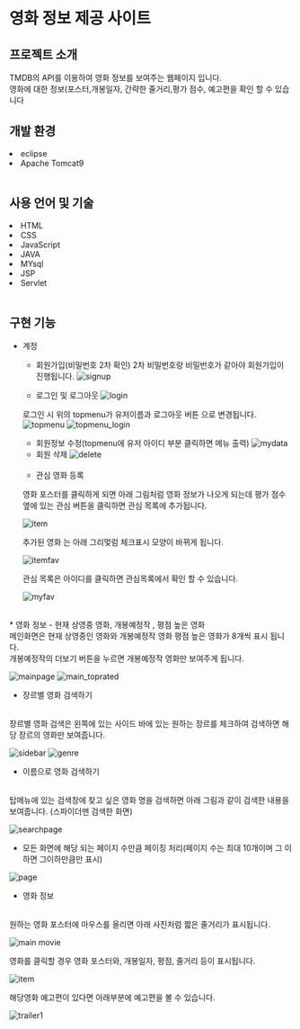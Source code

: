 <h1>영화 정보 제공 사이트</h1>

<h2>프로젝트 소개</h2>
TMDB의 API를 이용하여 영화 정보를 보여주는 웹페이지 입니다.<br>
영화에 대한 정보(포스터,개봉일자, 간략한 줄거리,평가 점수, 예고편을 확인 할 수 있습니다
<br>
<h2>개발 환경</h2>
<li>eclipse</li>
<li>Apache Tomcat9</li>

<br>
<h2>사용 언어 및 기술</h2>
<li>HTML</li>
<li>CSS</li>
<li>JavaScript</li>
<li>JAVA</li>
<li>MYsql</li>
<li>JSP</li>
<li>Servlet</li>

<br>
<h2>구현 기능</h2>

* 계정
  - 회원가입(비밀번호 2차 확인)
  2차 비밀번호랑 비밀번호가 같아야 회원가입이 진행됩니다.
  ![signup](https://user-images.githubusercontent.com/69191696/163355840-e978a829-e83d-4953-b7e4-144a4e53ff1f.JPG)

  - 로그인 및 로그아웃
  ![login](https://user-images.githubusercontent.com/69191696/163355993-5edcf09e-9b8a-4028-971f-c2910938b6a2.JPG)
  
  
  로그인 시 위의 topmenu가 유저이름과 로그아웃 버튼 으로 변경됩니다.
  ![topmenu](https://user-images.githubusercontent.com/69191696/163356186-c7819378-fb1a-470e-848c-c998df70d688.JPG)
  ![topmenu_login](https://user-images.githubusercontent.com/69191696/163356203-ccfee50b-6c82-49ff-b50b-f6d510598722.JPG)
  
  - 회원정보 수정(topmenu에 유저 아이디 부분 클릭하면 메뉴 출력)
  ![mydata](https://user-images.githubusercontent.com/69191696/163356083-cd70568a-98ef-44b6-99eb-05248c629b0b.JPG)
  - 회원 삭제
  ![delete](https://user-images.githubusercontent.com/69191696/163356599-e760dffa-ef4a-4ea5-94c2-b53491a641ce.JPG)
  <br>
  
  - 관심 영화 등록
  
  영화 포스터를 클릭하게 되면 아래 그림처럼 영화 정보가 나오게 되는데 평가 점수 옆에 있는 관심 버튼을 클릭하면 관심 목록에 추가됩니다.
  
  ![item](https://user-images.githubusercontent.com/69191696/163356644-a5f7f1b6-02c4-45a3-b4af-9bb4b35d7713.JPG)
  
  추가된 영화 는 아래 그리멏럼 체크표시 모양이 바뀌게 됩니다.
  
  ![itemfav](https://user-images.githubusercontent.com/69191696/163356648-4a6c8c91-b607-422f-b257-ba2765c69d31.JPG)
  
  관심 목록은 아이디를 클릭하면 관심목록에서 확인 할 수 있습니다.
  
  ![myfav](https://user-images.githubusercontent.com/69191696/163358219-ad0f16be-70a5-4589-91c0-db5c23d8db32.JPG)
<br>
* 영화 정보
  - 현재 상영중 영화, 개봉예정작 , 평점 높은 영화
  <br>
  메인화면은 현재 상영중인 영화와 개봉예정작 영화 평점 높은 영화가 8개씩 표시 됩니다. <br>
  개봉예정작의 더보기 버튼을 누르면 개봉예정작 영화만 보여주게 됩니다.
  
  ![mainpage](https://user-images.githubusercontent.com/69191696/163356963-4980a2cf-e061-4b17-90e1-9ad2588fbc00.JPG)
![main_toprated](https://user-images.githubusercontent.com/69191696/163361426-78419dff-4bbd-42f6-8f3f-2ecf24aaca95.JPG)
<br>
  - 장르별 영화 검색하기
  <br>
  장르별 영화 검색은 왼쪽에 있는 사이드 바에 있는 원하는 장르를 체크하여 검색하면 해당 장르의 영화만 보여줍니다.
  
  ![sidebar](https://user-images.githubusercontent.com/69191696/163357678-5f326fef-eb2e-4a1d-816b-c56fd21679a1.JPG)
  ![genre](https://user-images.githubusercontent.com/69191696/163357823-345ee88e-53bb-4629-9246-2586d5248cf7.JPG)
  <br>
  - 이름으로 영화 검색하기 
  <br>
  탑메뉴에 있는 검색창에 찾고 싶은 영화 명을 검색하면 아래 그림과 같이 검색한 내용을 보여줍니다.
  (스파이더맨 검색한 화면)
  
![searchpage](https://user-images.githubusercontent.com/69191696/163358104-d4a3b02d-aa93-46ec-b8f1-adf333e9566a.JPG)
  - 모든 화면에 해당 되는 페이지 수만큼 페이징 처리(페이지 수는 최대 10개이며 그 이하면 그이하만큼만 표시)
  
![page](https://user-images.githubusercontent.com/69191696/163358376-75b9dadd-9cbf-4252-90de-b4003ce743fb.JPG)
  <br>
  - 영화 정보
  <br>
  원하는 영화 포스터에 마우스를 올리면 아래 사진처럼 짧은 줄거리가 표시됩니다.
  
![main movie](https://user-images.githubusercontent.com/69191696/163358543-f1dd98ae-524f-4260-88f0-425060206f21.JPG)

  영화를 클릭할 경우 영화 포스터와, 개봉일자, 평점, 줄거리 등이 표시됩니다.
  
![item](https://user-images.githubusercontent.com/69191696/163356644-a5f7f1b6-02c4-45a3-b4af-9bb4b35d7713.JPG)

  해당영화 예고편이 있다면 아래부분에 예고편을 볼 수 있습니다.
  
![trailer](https://user-images.githubusercontent.com/69191696/163358750-b1e8a746-28ea-4c74-a204-1e9f73d0732b.JPG)1
  
  
  


